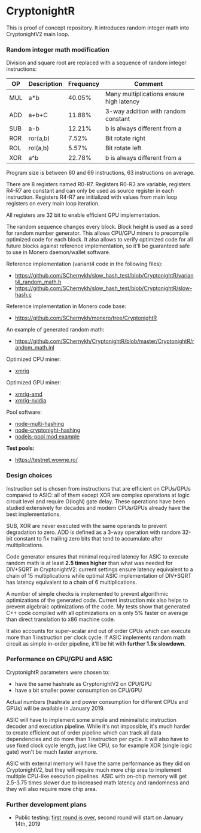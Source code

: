 # CryptonightR 

This is proof of concept repository. It introduces random integer math into CryptonightV2 main loop.

### Random integer math modification

Division and square root are replaced with a sequence of random integer instructions:

OP|Description|Frequency|Comment
--|-----------|---------|-------
MUL|a\*b|40.05%|Many multiplications ensure high latency
ADD|a+b+C|11.88%|3-way addition with random constant
SUB|a-b|12.21%|b is always different from a
ROR|ror(a,b)|7.52%|Bit rotate right
ROL|rol(a,b)|5.57%|Bit rotate left
XOR|a^b|22.78%|b is always different from a

Program size is between 60 and 69 instructions, 63 instructions on average.

There are 8 registers named R0-R7. Registers R0-R3 are variable, registers R4-R7 are constant and can only be used as source register in each instruction. Registers R4-R7 are initialized with values from main loop registers on every main loop iteration.

All registers are 32 bit to enable efficient GPU implementation.

The random sequence changes every block. Block height is used as a seed for random number generator. This allows CPU/GPU miners to precompile optimized code for each block. It also allows to verify optimized code for all future blocks against reference implementation, so it'll be guaranteed safe to use in Monero daemon/wallet software.

Reference implementation (variant4 code in the following files):
- https://github.com/SChernykh/slow_hash_test/blob/CryptonightR/variant4_random_math.h
- https://github.com/SChernykh/slow_hash_test/blob/CryptonightR/slow-hash.c

Reference implementation in Monero code base:
- https://github.com/SChernykh/monero/tree/CryptonightR

An example of generated random math:
- https://github.com/SChernykh/CryptonightR/blob/master/CryptonightR/random_math.inl

Optimized CPU miner:
- [xmrig](https://github.com/SChernykh/xmrig/tree/CryptonightR)

Optimized GPU miner:
- [xmrig-amd](https://github.com/SChernykh/xmrig-amd/tree/CryptonightR)
- [xmrig-nvidia](https://github.com/SChernykh/xmrig-nvidia/tree/CryptonightR)

Pool software:
- [node-multi-hashing](https://github.com/SChernykh/node-multi-hashing)
- [node-cryptonight-hashing](https://github.com/SChernykh/node-cryptonight-hashing/tree/CryptonightR)
- [nodejs-pool mod example](https://github.com/wowario/nodejs-pool/commit/3b3838a8703d43932cc85897ab2b77a78012be41)

**Test pools:**
- https://testnet.wowne.ro/

### Design choices

Instruction set is chosen from instructions that are efficient on CPUs/GPUs compared to ASIC: all of them except XOR are complex operations at logic circuit level and require O(logN) gate delay. These operations have been studied extensively for decades and modern CPUs/GPUs already have the best implementations.

SUB, XOR are never executed with the same operands to prevent degradation to zero. ADD is defined as a 3-way operation with random 32-bit constant to fix trailing zero bits that tend to accumulate after multiplications.

Code generator ensures that minimal required latency for ASIC to execute random math is at least **2.5 times higher** than what was needed for DIV+SQRT in CryptonightV2: current settings ensure latency equivalent to a chain of 15 multiplications while optimal ASIC implementation of DIV+SQRT has latency equivalent to a chain of 6 multiplications.

A number of simple checks is implemented to prevent algorithmic optimizations of the generated code. Current instruction mix also helps to prevent algebraic optimizations of the code. My tests show that generated C++ code compiled with all optimizations on is only 5% faster on average than direct translation to x86 machine code.

It also accounts for super-scalar and out of order CPUs which can execute more than 1 instruction per clock cycle. If ASIC implements random math circuit as simple in-order pipeline, it'll be hit with **further 1.5x slowdown**.

### Performance on CPU/GPU and ASIC

CryptonightR parameters were chosen to:
- have the same hashrate as CryptonightV2 on CPU/GPU
- have a bit smaller power consumption on CPU/GPU

Actual numbers (hashrate and power consumption for different CPUs and GPUs) will be available in January 2019.

ASIC will have to implement some simple and minimalistic instruction decoder and execution pipeline. While it's not impossible, it's much harder to create efficient out of order pipeline which can track all data dependencies and do more than 1 instruction per cycle. It will also have to use fixed clock cycle length, just like CPU, so for example XOR (single logic gate) won't be much faster anymore.

ASIC with external memory will have the same performance as they did on CryptonightV2, but they will require much more chip area to implement multiple CPU-like execution pipelines.
ASIC with on-chip memory will get 2.5-3.75 times slower due to increased math latency and randomness and they will also require more chip area.

### Further development plans

- Public testing: [first round is over](https://github.com/SChernykh/CryptonightR/issues/2#issuecomment-453193397), second round will start on January 14th, 2019
